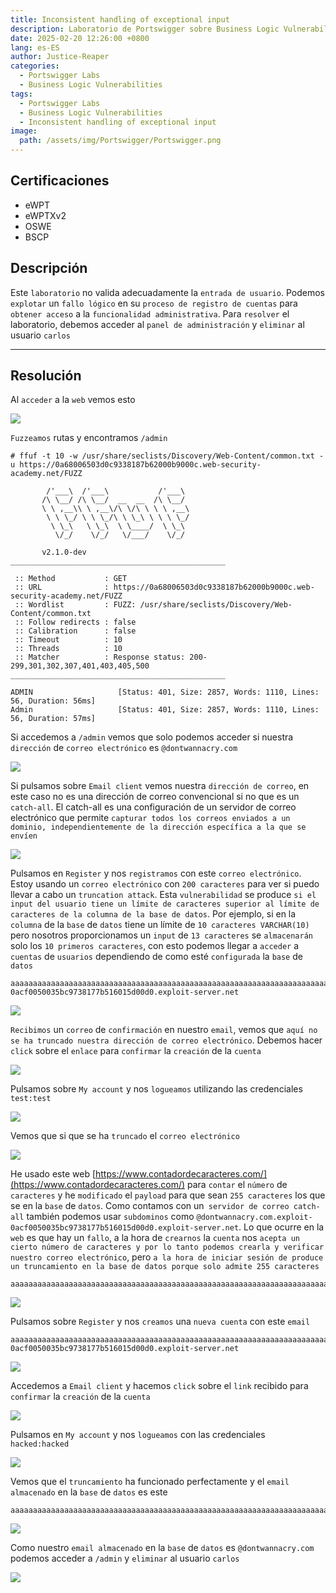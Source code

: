 ```yaml
---
title: Inconsistent handling of exceptional input
description: Laboratorio de Portswigger sobre Business Logic Vulnerabilities
date: 2025-02-20 12:26:00 +0800
lang: es-ES
author: Justice-Reaper
categories:
  - Portswigger Labs
  - Business Logic Vulnerabilities
tags:
  - Portswigger Labs
  - Business Logic Vulnerabilities
  - Inconsistent handling of exceptional input
image:
  path: /assets/img/Portswigger/Portswigger.png
---
```


## Certificaciones

- eWPT
- eWPTXv2
- OSWE
- BSCP
  
## Descripción

Este `laboratorio` no valida adecuadamente la `entrada de usuario`. Podemos `explotar` un `fallo lógico` en su `proceso de registro de cuentas` para `obtener acceso` a la `funcionalidad administrativa`. Para `resolver` el laboratorio, debemos acceder al `panel de administración` y `eliminar` al usuario `carlos`

---

## Resolución

Al `acceder` a la `web` vemos esto

![](/assets/img/Business-Logic-Vulnerabilities-Lab-6/image_1.png)

`Fuzzeamos` rutas y encontramos `/admin`

```
# ffuf -t 10 -w /usr/share/seclists/Discovery/Web-Content/common.txt -u https://0a68006503d0c9338187b62000b9000c.web-security-academy.net/FUZZ

        /'___\  /'___\           /'___\       
       /\ \__/ /\ \__/  __  __  /\ \__/       
       \ \ ,__\\ \ ,__\/\ \/\ \ \ \ ,__\      
        \ \ \_/ \ \ \_/\ \ \_\ \ \ \ \_/      
         \ \_\   \ \_\  \ \____/  \ \_\       
          \/_/    \/_/   \/___/    \/_/       

       v2.1.0-dev
________________________________________________

 :: Method           : GET
 :: URL              : https://0a68006503d0c9338187b62000b9000c.web-security-academy.net/FUZZ
 :: Wordlist         : FUZZ: /usr/share/seclists/Discovery/Web-Content/common.txt
 :: Follow redirects : false
 :: Calibration      : false
 :: Timeout          : 10
 :: Threads          : 10
 :: Matcher          : Response status: 200-299,301,302,307,401,403,405,500
________________________________________________

ADMIN                   [Status: 401, Size: 2857, Words: 1110, Lines: 56, Duration: 56ms]
Admin                   [Status: 401, Size: 2857, Words: 1110, Lines: 56, Duration: 57ms]
```

Si accedemos a `/admin` vemos que solo podemos acceder si nuestra `dirección` de `correo electrónico` es `@dontwannacry.com`

![](/assets/img/Business-Logic-Vulnerabilities-Lab-6/image_2.png)

Si pulsamos sobre `Email client` vemos nuestra `dirección de correo`, en este caso no es una dirección de correo convencional si no que es un `catch-all`. El catch-all es una configuración de un servidor de correo electrónico que permite `capturar todos los correos enviados a un dominio, independientemente de la dirección específica a la que se envíen`

![](/assets/img/Business-Logic-Vulnerabilities-Lab-6/image_3.png)

Pulsamos en `Register` y nos `registramos` con este `correo electrónico`. Estoy usando un `correo electrónico` con `200 caracteres` para ver si puedo llevar a cabo un `truncation attack`. Esta `vulnerabilidad` se produce `si el input del usuario tiene un límite de caracteres superior al límite de caracteres de la columna de la base de datos`. Por ejemplo, si en la `columna` de la `base` de `datos` tiene un límite de `10 caracteres VARCHAR(10)` pero nosotros proporcionamos un `input` de `13 caracteres` se `almacenarán` solo los `10 primeros caracteres`, con esto podemos llegar a `acceder` a `cuentas` de `usuarios` dependiendo de como esté `configurada` la `base` de `datos`

```
aaaaaaaaaaaaaaaaaaaaaaaaaaaaaaaaaaaaaaaaaaaaaaaaaaaaaaaaaaaaaaaaaaaaaaaaaaaaaaaaaaaaaaaaaaaaaaaaaaaaaaaaaaaaaaaaaaaaaaaaaaaaaaaaaaaaaaaaaaaaaaaaaaaaaaaaaaaaaaaaaaaaaaaaaaaaaaaaaaaaaaaaaaaaaaaaaaaaaaaa@exploit-0acf0050035bc9738177b516015d00d0.exploit-server.net
```

![](/assets/img/Business-Logic-Vulnerabilities-Lab-6/image_4.png)

`Recibimos` un `correo` de `confirmación` en nuestro `email`, vemos que `aquí no se ha truncado nuestra dirección de correo electrónico`. Debemos hacer `click` sobre el `enlace` para `confirmar` la `creación` de la `cuenta`

![](/assets/img/Business-Logic-Vulnerabilities-Lab-6/image_5.png)

Pulsamos sobre `My account` y nos `logueamos` utilizando las credenciales `test:test`

![](/assets/img/Business-Logic-Vulnerabilities-Lab-6/image_6.png)

Vemos que si que se ha `truncado` el `correo electrónico`

![](/assets/img/Business-Logic-Vulnerabilities-Lab-6/image_7.png)

He usado este web [https://www.contadordecaracteres.com/](https://www.contadordecaracteres.com/) para `contar` el `número` de `caracteres` y he `modificado` el `payload` para que sean `255 caracteres` los que se   en la `base` de `datos`. Como contamos con un` servidor de correo catch-all` también podemos usar `subdominos` como `@dontwannacry.com.exploit-0acf0050035bc9738177b516015d00d0.exploit-server.net`. Lo que ocurre en la `web` es que hay un `fallo`, a la hora de `crearnos` la `cuenta` nos `acepta un cierto número de caracteres y por lo tanto podemos crearla y verificar nuestro correo electrónico`, pero `a la hora de iniciar sesión de produce un truncamiento en la base de datos porque solo admite 255 caracteres`

```
aaaaaaaaaaaaaaaaaaaaaaaaaaaaaaaaaaaaaaaaaaaaaaaaaaaaaaaaaaaaaaaaaaaaaaaaaaaaaaaaaaaaaaaaaaaaaaaaaaaaaaaaaaaaaaaaaaaaaaaaaaaaaaaaaaaaaaaaaaaaaaaaaaaaaaaaaaaaaaaaaaaaaaaaaaaaaaaaaaaaaaaaaaaaaaaaaaaaaaaaaaaaaaaaaaaaaaaaaaaaaaaaaaaaaaaaaaaaaa@dontwannacry.com
```

![](/assets/img/Business-Logic-Vulnerabilities-Lab-6/image_8.png)

Pulsamos sobre `Register` y nos `creamos` una `nueva cuenta` con este `email`

```
aaaaaaaaaaaaaaaaaaaaaaaaaaaaaaaaaaaaaaaaaaaaaaaaaaaaaaaaaaaaaaaaaaaaaaaaaaaaaaaaaaaaaaaaaaaaaaaaaaaaaaaaaaaaaaaaaaaaaaaaaaaaaaaaaaaaaaaaaaaaaaaaaaaaaaaaaaaaaaaaaaaaaaaaaaaaaaaaaaaaaaaaaaaaaaaaaaaaaaaaaaaaaaaaaaaaaaaaaaaaaaaaaaaaaaaaaaaaaa@dontwannacry.com.exploit-0acf0050035bc9738177b516015d00d0.exploit-server.net
```

![](/assets/img/Business-Logic-Vulnerabilities-Lab-6/image_9.png)

Accedemos a `Email client` y hacemos `click` sobre el `link` recibido para `confirmar` la `creación` de la `cuenta`

![](/assets/img/Business-Logic-Vulnerabilities-Lab-6/image_10.png)

Pulsamos en `My account` y nos `logueamos` con las credenciales `hacked:hacked`

![](/assets/img/Business-Logic-Vulnerabilities-Lab-6/image_11.png)

Vemos que el `truncamiento` ha funcionado perfectamente y el `email almacenado` en la `base` de `datos` es este

```
aaaaaaaaaaaaaaaaaaaaaaaaaaaaaaaaaaaaaaaaaaaaaaaaaaaaaaaaaaaaaaaaaaaaaaaaaaaaaaaaaaaaaaaaaaaaaaaaaaaaaaaaaaaaaaaaaaaaaaaaaaaaaaaaaaaaaaaaaaaaaaaaaaaaaaaaaaaaaaaaaaaaaaaaaaaaaaaaaaaaaaaaaaaaaaaaaaaaaaaaaaaaaaaaaaaaaaaaaaaaaaaaaaaaaaaaaaaaaa@dontwannacry.com
```

![](/assets/img/Business-Logic-Vulnerabilities-Lab-6/image_12.png)

Como nuestro `email almacenado` en la `base` de `datos` es `@dontwannacry.com` podemos acceder a `/admin` y `eliminar` al usuario `carlos`

![](/assets/img/Business-Logic-Vulnerabilities-Lab-6/image_13.png)
